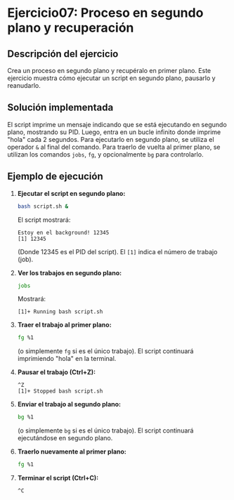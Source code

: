 # Ejercicio07: Proceso en segundo plano y recuperación

## Descripción del ejercicio

Crea un proceso en segundo plano y recupéralo en primer plano. Este ejercicio muestra cómo ejecutar un script en segundo plano, pausarlo y reanudarlo.

## Solución implementada

El script imprime un mensaje indicando que se está ejecutando en segundo plano, mostrando su PID. Luego, entra en un bucle infinito donde imprime "hola" cada 2 segundos. Para ejecutarlo en segundo plano, se utiliza el operador `&` al final del comando. Para traerlo de vuelta al primer plano, se utilizan los comandos `jobs`, `fg`, y opcionalmente `bg` para controlarlo.

## Ejemplo de ejecución

1.  **Ejecutar el script en segundo plano:**

    ```bash
    bash script.sh &
    ```

    El script mostrará:

    ```
    Estoy en el background! 12345
    [1] 12345
    ```

    (Donde 12345 es el PID del script). El `[1]` indica el número de trabajo (job).

2.  **Ver los trabajos en segundo plano:**

    ```bash
    jobs
    ```

    Mostrará:

    ```
    [1]+ Running bash script.sh
    ```

3.  **Traer el trabajo al primer plano:**

    ```bash
    fg %1
    ```

    (o simplemente `fg` si es el único trabajo). El script continuará imprimiendo "hola" en la terminal.

4.  **Pausar el trabajo (Ctrl+Z):**

    ```
    ^Z
    [1]+ Stopped bash script.sh
    ```

5.  **Enviar el trabajo al segundo plano:**

    ```bash
    bg %1
    ```

    (o simplemente `bg` si es el único trabajo). El script continuará ejecutándose en segundo plano.

6.  **Traerlo nuevamente al primer plano:**

    ```bash
    fg %1
    ```

7.  **Terminar el script (Ctrl+C):**

    ```
    ^C
    ```

